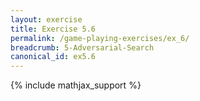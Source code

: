 ```yaml
---
layout: exercise
title: Exercise 5.6
permalink: /game-playing-exercises/ex_6/
breadcrumb: 5-Adversarial-Search
canonical_id: ex5.6
---
```


{% include mathjax_support %}
